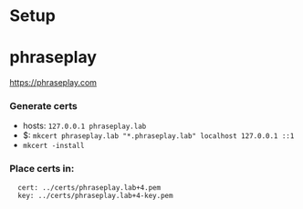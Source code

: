 # Setup

# phraseplay

https://phraseplay.com

### Generate certs

- hosts: `127.0.0.1 phraseplay.lab`
- $: `mkcert phraseplay.lab "*.phraseplay.lab" localhost 127.0.0.1 ::1`
- `mkcert -install`

### Place certs in:

```
  cert: ../certs/phraseplay.lab+4.pem
  key: ../certs/phraseplay.lab+4-key.pem

```
